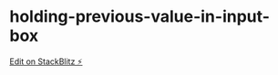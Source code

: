 # holding-previous-value-in-input-box

[Edit on StackBlitz ⚡️](https://stackblitz.com/edit/react-vwkt8e)